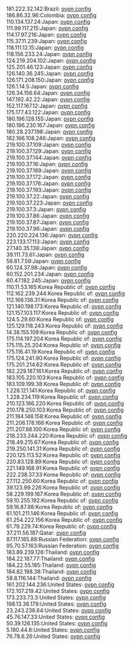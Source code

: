 181.222.32.142:Brazil: [ovpn config](vpn/181_222_32_142.ovpn)  
186.86.32.96:Colombia: [ovpn config](vpn/186_86_32_96.ovpn)  
110.134.137.24:Japan: [ovpn config](vpn/110_134_137_24.ovpn)  
111.99.117.215:Japan: [ovpn config](vpn/111_99_117_215.ovpn)  
114.17.97.216:Japan: [ovpn config](vpn/114_17_97_216.ovpn)  
115.37.11.239:Japan: [ovpn config](vpn/115_37_11_239.ovpn)  
118.111.12.15:Japan: [ovpn config](vpn/118_111_12_15.ovpn)  
118.156.233.24:Japan: [ovpn config](vpn/118_156_233_24.ovpn)  
124.219.204.102:Japan: [ovpn config](vpn/124_219_204_102.ovpn)  
125.201.46.123:Japan: [ovpn config](vpn/125_201_46_123.ovpn)  
126.140.36.245:Japan: [ovpn config](vpn/126_140_36_245.ovpn)  
126.171.208.150:Japan: [ovpn config](vpn/126_171_208_150.ovpn)  
126.1.14.5:Japan: [ovpn config](vpn/126_1_14_5.ovpn)  
126.34.156.64:Japan: [ovpn config](vpn/126_34_156_64.ovpn)  
147.192.42.22:Japan: [ovpn config](vpn/147_192_42_22.ovpn)  
152.117.167.12:Japan: [ovpn config](vpn/152_117_167_12.ovpn)  
175.177.43.122:Japan: [ovpn config](vpn/175_177_43_122.ovpn)  
180.196.128.155:Japan: [ovpn config](vpn/180_196_128_155.ovpn)  
180.196.230.167:Japan: [ovpn config](vpn/180_196_230_167.ovpn)  
180.28.237.198:Japan: [ovpn config](vpn/180_28_237_198.ovpn)  
182.166.108.246:Japan: [ovpn config](vpn/182_166_108_246.ovpn)  
219.100.37.109:Japan: [ovpn config](vpn/219_100_37_109.ovpn)  
219.100.37.129:Japan: [ovpn config](vpn/219_100_37_129.ovpn)  
219.100.37.144:Japan: [ovpn config](vpn/219_100_37_144.ovpn)  
219.100.37.16:Japan: [ovpn config](vpn/219_100_37_16.ovpn)  
219.100.37.169:Japan: [ovpn config](vpn/219_100_37_169.ovpn)  
219.100.37.172:Japan: [ovpn config](vpn/219_100_37_172.ovpn)  
219.100.37.176:Japan: [ovpn config](vpn/219_100_37_176.ovpn)  
219.100.37.193:Japan: [ovpn config](vpn/219_100_37_193.ovpn)  
219.100.37.22:Japan: [ovpn config](vpn/219_100_37_22.ovpn)  
219.100.37.223:Japan: [ovpn config](vpn/219_100_37_223.ovpn)  
219.100.37.3:Japan: [ovpn config](vpn/219_100_37_3.ovpn)  
219.100.37.86:Japan: [ovpn config](vpn/219_100_37_86.ovpn)  
219.100.37.87:Japan: [ovpn config](vpn/219_100_37_87.ovpn)  
219.100.37.96:Japan: [ovpn config](vpn/219_100_37_96.ovpn)  
220.220.224.136:Japan: [ovpn config](vpn/220_220_224_136.ovpn)  
223.133.17.113:Japan: [ovpn config](vpn/223_133_17_113.ovpn)  
27.140.35.138:Japan: [ovpn config](vpn/27_140_35_138.ovpn)  
39.111.73.61:Japan: [ovpn config](vpn/39_111_73_61.ovpn)  
58.81.7.59:Japan: [ovpn config](vpn/58_81_7_59.ovpn)  
60.124.37.98:Japan: [ovpn config](vpn/60_124_37_98.ovpn)  
60.152.201.234:Japan: [ovpn config](vpn/60_152_201_234.ovpn)  
60.47.182.245:Japan: [ovpn config](vpn/60_47_182_245.ovpn)  
110.11.53.165:Korea Republic of: [ovpn config](vpn/110_11_53_165.ovpn)  
112.162.239.244:Korea Republic of: [ovpn config](vpn/112_162_239_244.ovpn)  
112.166.136.31:Korea Republic of: [ovpn config](vpn/112_166_136_31.ovpn)  
121.140.198.173:Korea Republic of: [ovpn config](vpn/121_140_198_173.ovpn)  
121.157.103.117:Korea Republic of: [ovpn config](vpn/121_157_103_117.ovpn)  
124.5.29.60:Korea Republic of: [ovpn config](vpn/124_5_29_60.ovpn)  
125.129.118.243:Korea Republic of: [ovpn config](vpn/125_129_118_243.ovpn)  
14.38.155.109:Korea Republic of: [ovpn config](vpn/14_38_155_109.ovpn)  
175.114.197.204:Korea Republic of: [ovpn config](vpn/175_114_197_204.ovpn)  
175.115.25.204:Korea Republic of: [ovpn config](vpn/175_115_25_204.ovpn)  
175.116.41.19:Korea Republic of: [ovpn config](vpn/175_116_41_19.ovpn)  
175.124.241.90:Korea Republic of: [ovpn config](vpn/175_124_241_90.ovpn)  
175.201.214.62:Korea Republic of: [ovpn config](vpn/175_201_214_62.ovpn)  
182.229.187.161:Korea Republic of: [ovpn config](vpn/182_229_187_161.ovpn)  
183.105.220.103:Korea Republic of: [ovpn config](vpn/183_105_220_103.ovpn)  
183.109.199.38:Korea Republic of: [ovpn config](vpn/183_109_199_38.ovpn)  
1.228.121.141:Korea Republic of: [ovpn config](vpn/1_228_121_141.ovpn)  
1.228.234.119:Korea Republic of: [ovpn config](vpn/1_228_234_119.ovpn)  
210.123.186.220:Korea Republic of: [ovpn config](vpn/210_123_186_220.ovpn)  
210.178.250.103:Korea Republic of: [ovpn config](vpn/210_178_250_103.ovpn)  
211.184.148.158:Korea Republic of: [ovpn config](vpn/211_184_148_158.ovpn)  
211.206.178.166:Korea Republic of: [ovpn config](vpn/211_206_178_166.ovpn)  
211.207.88.100:Korea Republic of: [ovpn config](vpn/211_207_88_100.ovpn)  
218.233.244.220:Korea Republic of: [ovpn config](vpn/218_233_244_220.ovpn)  
218.49.215.67:Korea Republic of: [ovpn config](vpn/218_49_215_67.ovpn)  
219.250.141.31:Korea Republic of: [ovpn config](vpn/219_250_141_31.ovpn)  
220.125.113.52:Korea Republic of: [ovpn config](vpn/220_125_113_52.ovpn)  
220.83.128.89:Korea Republic of: [ovpn config](vpn/220_83_128_89.ovpn)  
221.149.168.91:Korea Republic of: [ovpn config](vpn/221_149_168_91.ovpn)  
222.238.37.33:Korea Republic of: [ovpn config](vpn/222_238_37_33.ovpn)  
27.112.250.60:Korea Republic of: [ovpn config](vpn/27_112_250_60.ovpn)  
39.123.99.226:Korea Republic of: [ovpn config](vpn/39_123_99_226.ovpn)  
58.229.199.167:Korea Republic of: [ovpn config](vpn/58_229_199_167.ovpn)  
59.10.255.192:Korea Republic of: [ovpn config](vpn/59_10_255_192.ovpn)  
59.16.87.98:Korea Republic of: [ovpn config](vpn/59_16_87_98.ovpn)  
61.101.211.146:Korea Republic of: [ovpn config](vpn/61_101_211_146.ovpn)  
61.254.222.156:Korea Republic of: [ovpn config](vpn/61_254_222_156.ovpn)  
61.79.229.74:Korea Republic of: [ovpn config](vpn/61_79_229_74.ovpn)  
37.211.56.187:Qatar: [ovpn config](vpn/37_211_56_187.ovpn)  
87.117.185.88:Russian Federation: [ovpn config](vpn/87_117_185_88.ovpn)  
95.70.57.163:Russian Federation: [ovpn config](vpn/95_70_57_163.ovpn)  
183.89.239.126:Thailand: [ovpn config](vpn/183_89_239_126.ovpn)  
184.22.187.77:Thailand: [ovpn config](vpn/184_22_187_77.ovpn)  
184.22.55.185:Thailand: [ovpn config](vpn/184_22_55_185.ovpn)  
184.82.198.38:Thailand: [ovpn config](vpn/184_82_198_38.ovpn)  
58.8.116.144:Thailand: [ovpn config](vpn/58_8_116_144.ovpn)  
161.202.144.236:United States: [ovpn config](vpn/161_202_144_236.ovpn)  
172.107.219.42:United States: [ovpn config](vpn/172_107_219_42.ovpn)  
173.233.73.3:United States: [ovpn config](vpn/173_233_73_3.ovpn)  
198.13.36.179:United States: [ovpn config](vpn/198_13_36_179.ovpn)  
23.243.238.64:United States: [ovpn config](vpn/23_243_238_64.ovpn)  
45.76.147.33:United States: [ovpn config](vpn/45_76_147_33.ovpn)  
50.39.126.135:United States: [ovpn config](vpn/50_39_126_135.ovpn)  
5.180.44.8:United States: [ovpn config](vpn/5_180_44_8.ovpn)  
76.78.6.26:United States: [ovpn config](vpn/76_78_6_26.ovpn)  
